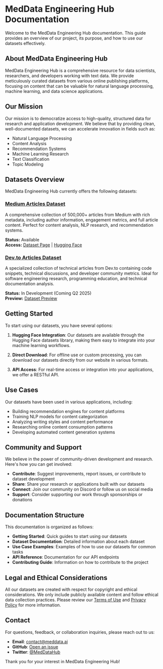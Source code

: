 # MedData Engineering Hub Documentation

Welcome to the MedData Engineering Hub documentation. This guide provides an overview of our project, its purpose, and how to use our datasets effectively.

## About MedData Engineering Hub

MedData Engineering Hub is a comprehensive resource for data scientists, researchers, and developers working with text data. We provide meticulously curated datasets from various online publishing platforms, focusing on content that can be valuable for natural language processing, machine learning, and data science applications.

## Our Mission

Our mission is to democratize access to high-quality, structured data for research and application development. We believe that by providing clean, well-documented datasets, we can accelerate innovation in fields such as:

- Natural Language Processing
- Content Analysis
- Recommendation Systems
- Machine Learning Research
- Text Classification
- Topic Modeling

## Datasets Overview

MedData Engineering Hub currently offers the following datasets:

### [Medium Articles Dataset](../dataset/medium/docs.md)

A comprehensive collection of 500,000+ articles from Medium with rich metadata, including author information, engagement metrics, and full article content. Perfect for content analysis, NLP research, and recommendation systems.

**Status:** Available  
**Access:** [Dataset Page](https://meddata.ai/dataset/medium) | [Hugging Face](https://huggingface.co/datasets/Alaamer/medium-articles-posts-with-content)

### [Dev.to Articles Dataset](../dataset/devto/docs.md)

A specialized collection of technical articles from Dev.to containing code snippets, technical discussions, and developer community metrics. Ideal for software engineering research, programming education, and technical documentation analysis.

**Status:** In Development (Coming Q2 2025)  
**Preview:** [Dataset Preview](https://meddata.ai/dataset/devto)

## Getting Started

To start using our datasets, you have several options:

1. **Hugging Face Integration**: Our datasets are available through the Hugging Face datasets library, making them easy to integrate into your machine learning workflows.

2. **Direct Download**: For offline use or custom processing, you can download our datasets directly from our website in various formats.

3. **API Access**: For real-time access or integration into your applications, we offer a RESTful API.

## Use Cases

Our datasets have been used in various applications, including:

- Building recommendation engines for content platforms
- Training NLP models for content categorization
- Analyzing writing styles and content performance
- Researching online content consumption patterns
- Developing automated content generation systems

## Community and Support

We believe in the power of community-driven development and research. Here's how you can get involved:

- **Contribute**: Suggest improvements, report issues, or contribute to dataset development
- **Share**: Share your research or applications built with our datasets
- **Connect**: Join our community on Discord or follow us on social media
- **Support**: Consider supporting our work through sponsorships or donations

## Documentation Structure

This documentation is organized as follows:

- **Getting Started**: Quick guides to start using our datasets
- **Dataset Documentation**: Detailed information about each dataset
- **Use Case Examples**: Examples of how to use our datasets for common tasks
- **API Reference**: Documentation for our API endpoints
- **Contributing Guide**: Information on how to contribute to the project

## Legal and Ethical Considerations

All our datasets are created with respect for copyright and ethical considerations. We only include publicly available content and follow ethical data collection practices. Please review our [Terms of Use](../TERMS.md) and [Privacy Policy](../PRIVACY.md) for more information.

## Contact

For questions, feedback, or collaboration inquiries, please reach out to us:

- **Email**: contact@meddata.ai
- **GitHub**: [Open an issue](https://github.com/alaamer12/meddata/issues)
- **Twitter**: [@MedDataHub](https://twitter.com/MedDataHub)

Thank you for your interest in MedData Engineering Hub! 